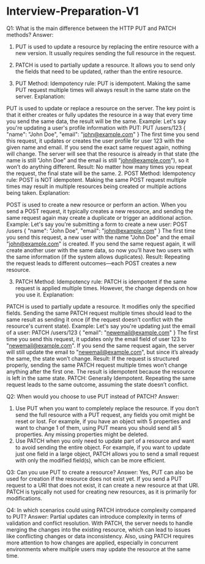 # Interview-Preparation-V1
Q1: What is the main difference between the HTTP PUT and PATCH methods?
Answer:
1. PUT is used to update a resource by replacing the entire resource with a new version. It usually requires sending the full resource in the request.
2. PATCH is used to partially update a resource. It allows you to send only the fields that need to be updated, rather than the entire resource.

1. PUT Method:
Idempotency rule: PUT is idempotent. Making the same PUT request multiple times will always result in the same state on the server.
Explanation:

PUT is used to update or replace a resource on the server. The key point is that it either creates or fully updates the resource in a way that every time you send the same data, the result will be the same.
Example: Let's say you're updating a user's profile information with PUT:
PUT /users/123
{
  "name": "John Doe",
  "email": "john@example.com"
}
The first time you send this request, it updates or creates the user profile for user 123 with the given name and email.
If you send the exact same request again, nothing will change. The server will see that the resource is already in that state (the name is still "John Doe" and the email is still "john@example.com"), so it won’t do anything different.
Result: No matter how many times you repeat the request, the final state will be the same.
2. POST Method:
Idempotency rule: POST is NOT idempotent. Making the same POST request multiple times may result in multiple resources being created or multiple actions being taken.
Explanation:

POST is used to create a new resource or perform an action. When you send a POST request, it typically creates a new resource, and sending the same request again may create a duplicate or trigger an additional action.
Example: Let's say you're submitting a form to create a new user:
POST /users
{
  "name": "John Doe",
  "email": "john@example.com"
}
The first time you send this request, a new user with the name "John Doe" and the email "john@example.com" is created.
If you send the same request again, it will create another user with the same data, so now you’ll have two users with the same information (if the system allows duplicates).
Result: Repeating the request leads to different outcomes—each POST creates a new resource.

3. PATCH Method:
Idempotency rule: PATCH is idempotent if the same request is applied multiple times. However, the change depends on how you use it.
Explanation:

PATCH is used to partially update a resource. It modifies only the specified fields. Sending the same PATCH request multiple times should lead to the same result as sending it once (if the request doesn’t conflict with the resource's current state).
Example: Let's say you're updating just the email of a user:
PATCH /users/123
{
  "email": "newemail@example.com"
}
The first time you send this request, it updates only the email field of user 123 to "newemail@example.com".
If you send the same request again, the server will still update the email to "newemail@example.com", but since it’s already the same, the state won’t change.
Result: If the request is structured properly, sending the same PATCH request multiple times won’t change anything after the first one. The result is idempotent because the resource is left in the same state.
PATCH: Generally Idempotent. Repeating the same request leads to the same outcome, assuming the state doesn’t conflict.

Q2: When would you choose to use PUT instead of PATCH?
Answer:
1. Use PUT when you want to completely replace the resource. If you don’t send the full resource with a PUT request, any fields you omit might be reset or lost.
For example, if you have an object with 5 properties and want to change 1 of them, using PUT means you should send all 5 properties. Any missing properties might be deleted.
2. Use PATCH when you only need to update part of a resource and want to avoid sending the entire object.
For example, if you want to update just one field in a large object, PATCH allows you to send a small request with only the modified field(s), which can be more efficient.

Q3: Can you use PUT to create a resource?
Answer:
Yes, PUT can also be used for creation if the resource does not exist yet. If you send a PUT request to a URI that does not exist, it can create a new resource at that URI.
PATCH is typically not used for creating new resources, as it is primarily for modifications.

Q4: In which scenarios could using PATCH introduce complexity compared to PUT?
Answer:
Partial updates can introduce complexity in terms of validation and conflict resolution. With PATCH, the server needs to handle merging the changes into the existing resource, which can lead to issues like conflicting changes or data inconsistency.
Also, using PATCH requires more attention to how changes are applied, especially in concurrent environments where multiple users may update the resource at the same time.

